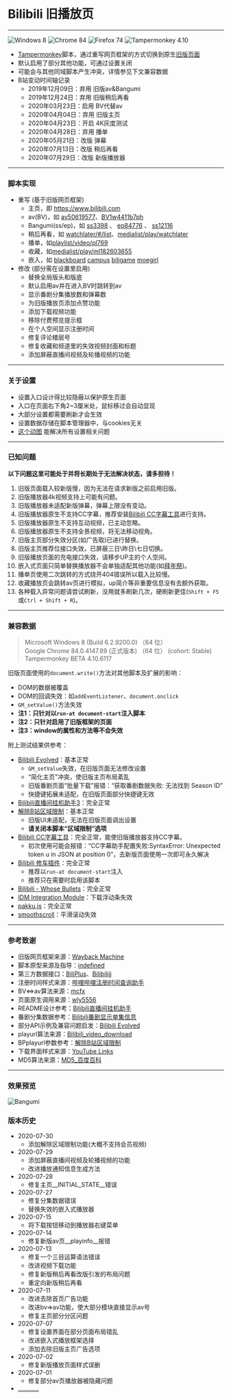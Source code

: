 # Bilibili 旧播放页
---
![Windows 8](https://img.shields.io/badge/Microsoft_Windows_8-compatible-green.svg?longCache=true) ![Chrome 84](https://img.shields.io/badge/Google_Chrome_84-compatible-green.svg?longCache=true) ![Firefox 74](https://img.shields.io/badge/Mozilla_Firefox_76-compatible-green.svg?longCache=true) ![Tampermonkey 4.10](https://img.shields.io/badge/Tampermonkey_4.10-compatible-green.svg?longCache=true)
- [Tampermonkey](https://www.tampermonkey.net/)脚本，通过重写网页框架的方式切换到原生[旧版页面](https://www.bilibili.com/blackboard/html5playerhelp.html "HTML5播放器简介&示例")
- 默认启用了部分其他功能，可通过设置关闭
- 可能会与其他同域脚本产生冲突，详情参见下文兼容数据
- B站变动时间轴记录
   + 2019年12月09日：弃用 旧版av&Bangumi
   + 2019年12月24日：弃用 旧版稍后再看
   + 2020年03月23日：启用 BV代替av
   + 2020年04月04日：弃用 旧版主页
   + 2020年04月23日：开启 4K灰度测试
   + 2020年04月28日：弃用 播单
   + 2020年05月21日：改版 弹幕
   + 2020年07月13日：改版 稍后再看
   + 2020年07月29日：改版 新版播放器

---
### 脚本实现
- 重写 (基于旧版网页框架)
   + 主页，即 https://www.bilibili.com
   + av(BV)，如 [av50619577](https://www.bilibili.com/video/av50619577 "Brambly Boundaries")、[BV1w4411b7ph](https://www.bilibili.com/video/BV1w4411b7ph "Brambly Boundaries")
   + Bangumi(ss/ep)，如 [ss3398](https://www.bilibili.com/bangumi/play/ss3398 "冰菓") 、 [ep84776](https://www.bilibili.com/bangumi/play/ep84776 "深具传统的古典文学部之重生") 、 [ss12116](https://www.bilibili.com/bangumi/play/ss12116/ "声之形")
   + 稍后再看，如 [watchlater/#/list](https://www.bilibili.com/watchlater/#/list "播放列表")、[medialist/play/watchlater](https://www.bilibili.com/medialist/play/watchlater "播放全部")
   + 播单，如[playlist/video/pl769](https://www.bilibili.com/playlist/video/pl769 "bilibili moe 2018 日本动画场应援")
   + 收藏，如[medialist/play/ml182603655](https://www.bilibili.com/medialist/play/ml182603655 "bilibili moe 2018 日本动画场应援")
   + 嵌入，如 [blackboard](https://www.bilibili.com/blackboard/topic/activity-2020bangumiQ1_web.html "bilibili 2020 一月新番导视") [campus](https://campus.bilibili.com/index.html "哔哩哔哩校园招聘") [biligame](https://www.biligame.com/detail/?id=101644 "魔法纪录  魔法少女小圆外传") [moegirl](https://zh.moegirl.org/%E4%B8%9C%E6%96%B9M-1%E6%BC%AB%E6%89%8D "东方M-1漫才")
- 修改 (部分需在设置里启用)
   + 替换全局版头和版底
   + 默认启用av并在进入BV时跳转到av
   + 显示番剧分集播放数和弹幕数
   + 为旧版播放页添加点赞功能
   + 添加下载视频功能
   + 移除付费预览提示框
   + 在个人空间显示注册时间
   + 修复评论楼层号
   + 修复收藏和频道里的失效视频封面和标题
   + 添加屏蔽直播间视频及轮播视频的功能

---
### 关于设置
- 设置入口设计得比较隐蔽以保护原生页面
- 入口在页面右下角2~3厘米处，鼠标移过会自动显现
- 大部分设置都需要刷新才会生效
- 设置数据存储在脚本管理器中，与cookies无关
- [这个动图](https://s1.ax1x.com/2020/04/07/GgUKUS.gif "设置参考示例") 能解决所有设置相关问题

---
### 已知问题
**以下问题这里可能处于并将长期处于无法解决状态，请多担待！**
1. 旧版页面载入较新版慢，因为无法在请求新版之前启用旧版。
2. 旧版播放器4k视频支持上可能有问题。
3. 旧版播放器未适配新版弹幕，弹幕上限没有变动。
4. 旧版播放器原生不支持CC字幕，推荐安装[Bilibili CC字幕工具](https://greasyfork.org/scripts/378513)进行支持。
5. 旧版播放器原生不支持互动视频，已主动忽略。
6. 旧版播放器原生不支持全景视频，将无法移动视角。
7. 旧版主页部分失效分区(如广告取)已进行替换。
8. 旧版主页推荐位接口失效，已屏蔽三日\昨日\七日切换。
9. 旧版播放页面的充电接口失效，请移步UP主的个人空间。
10. 嵌入式页面只简单替换播放器不会单独适配其他功能(如[拜年祭](https://www.bilibili.com/blackboard/bnj2020.html "拜年祭2020"))。
11. 播单页使用二次跳转的方式绕开404错误所以载入比较慢。
12. 收藏播放页会跳转av页进行模拟，up简介等非重要信息没有去额外获取。
13. 各种载入异常问题请尝试刷新，没用就多刷新几次，硬刷新更佳(`Shift + F5`或`Ctrl + Shift + R`)。

---
### 兼容数据
>
> Microsoft Windows 8 (Build 6.2.9200.0) （64 位）  
> Google Chrome 84.0.4147.89 (正式版本) （64 位） (cohort: Stable)  
> Tampermonkey BETA 4.10.6117
>
 
旧版页面使用的`document.write()`方法对其他脚本及扩展的影响：
- DOM的数据被覆盖
- DOM的回调失效：如`addEventListener`、`document.onclick`
- `GM_setValue()`方法失效
- **注1：只针对以`run-at document-start`注入脚本**
- **注2：只针对启用了旧版框架的页面**
- **注3：window的属性和方法等不会失效**

附上测试结果供参考：
- [Bilibili Evolved](https://github.com/the1812/Bilibili-Evolved)：基本正常
   + `GM_setValue`失效，在旧版页面无法修改设置
   + “简化主页”冲突，使旧版主页布局紊乱
   + 旧版番剧页面“批量下载”报错：“获取番剧数据失败: 无法找到 Season ID”
   + 快捷键拓展未适配，在旧版页面部分快捷键无效
- [Bilibili直播间挂机助手3](https://github.com/SeaLoong/Bilibili-LRHH)：完全正常
- [解除B站区域限制](https://greasyfork.org/scripts/25718)：基本正常
   + 旧版UI未适配，无法在旧版页面调出设置
   + **请关闭本脚本“区域限制”选项**
- [Bilibili CC字幕工具](https://greasyfork.org/scripts/378513)：完全正常，能使旧版播放器支持CC字幕。
   + 初次使用可能会报错：“CC字幕助手配置失败:SyntaxError: Unexpected token u in JSON at position 0”，去新版页面使用一次即可永久解决
- [Bilibili 修车插件](https://greasyfork.org/scripts/374449)：完全正常
   + 推荐以`run-at document-start`注入
   + 推荐只在需要时启用该脚本
- [Bilibili - Whose Bullets](https://greasyfork.org/zh-CN/scripts/40341)：完全正常
- [IDM Integration Module](http://www.internetdownloadmanager.com)：下载浮动条失效
- [pakku.js](https://chrome.google.com/webstore/detail/jklfcpboamajpiikgkbjcnnnnooefbhh)：完全正常
- [smoothscroll](http://iamdustan.com/smoothscroll/)：平滑滚动失效

---
### 参考致谢
- 旧版网页框架来源：[Wayback Machine](https://archive.org/web/)
- 脚本原型来源及指导：[indefined](https://github.com/indefined/UserScripts/tree/master/bilibiliOldPlayer)
- 第三方数据接口：[BiliPlus](https://www.biliplus.com/)、[Bilibilijj](https://www.jijidown.com/)
- 注册时间样式来源：[哔哩哔哩注册时间查询助手](https://greasyfork.org/zh-CN/scripts/382542)
- BV<=>av算法来源：[mcfx](https://www.zhihu.com/question/381784377/answer/1099438784)
- 页面原生调用来源：[wly5556](https://greasyfork.org/users/217840)
- README设计参考：[Bilibili直播间挂机助手](https://github.com/SeaLoong/Bilibili-LRHH)
- 番剧分集数据参考：[Bilibili番剧显示单集信息](https://greasyfork.org/scripts/37970)
- 部分API示例及兼容问题启发：[Bilibili Evolved](https://github.com/the1812/Bilibili-Evolved)
- playurl算法来源：[Bilibili\_video\_download](https://github.com/Henryhaohao/Bilibili_video_download)
- BPplayurl参数参考：[解除B站区域限制](https://greasyfork.org/scripts/25718)
- 下载界面样式来源：[YouTube Links](https://greasyfork.org/zh-CN/scripts/5566)
- MD5算法来源：[MD5_百度百科](https://baike.baidu.com/item/MD5/212708?fr=aladdin#6_4)

---
### 效果预览
![Bangumi](https://camo.githubusercontent.com/1802bb815c3f624f636b0ee71554a7b3816f1801/68747470733a2f2f73312e617831782e636f6d2f323032302f30342f30372f4767774576392e706e67)
### 版本历史
- 2020-07-30
   + 添加解除区域限制功能(大概不支持会员视频)
- 2020-07-29
   + 添加屏蔽直播间视频及轮播视频的功能
   + 改进播放通知信息生成方法
- 2020-07-28
   + 修复主页\_\_INITIAL_STATE\_\_错误
- 2020-07-27
   + 修复分集数据错误
   + 替换失效的嵌入式播放器
- 2020-07-15
   + 将下载按钮移动到播放器右键菜单
- 2020-07-14
   + 修复新版av页\_\_playinfo\_\_报错
- 2020-07-13
   + 修复一个三目运算语法错误
   + 改进视频下载功能
   + 修复新版稍后再看改版引发的布局问题
   + 重定向新版稍后再看
- 2020-07-11
   + 改进去除首页广告功能
   + 改进bv=>av功能，使大部分模块直接显示av号
   + 修复主页部分分区问题
- 2020-07-07
   + 修复设置界面在部分页面布局错乱
   + 改进嵌入式播放框架选择
   + 添加去除旧版主页广告选项
- 2020-07-02
   + 修复新版播放页面样式误删
- 2020-07-01
   + 修复部分av页播放器被隐藏问题
- […………](https://github.com/MotooriKashin/Bilibili-Old/blob/master/history.md)